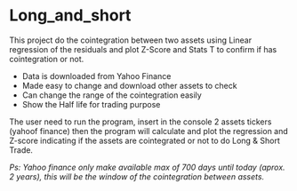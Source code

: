 # Long_and_short
 
This project do the cointegration between two assets using Linear regression of the residuals and plot Z-Score and Stats T to confirm if has cointegration or not.

* Data is downloaded from Yahoo Finance
* Made easy to change and download other assets to check
* Can change the range of the cointegration easily 
* Show the Half life for trading purpose

The user need to run the program, insert in the console 2 assets tickers (yahoof finance) then the program will calculate and plot the regression and Z-score indicating if the assets are cointegrated or not to do Long & Short Trade.

_Ps: Yahoo finance only make available max of 700 days until today (aprox. 2 years), this will be the window of the cointegration between assets._

